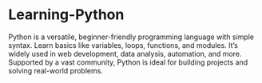 # Learning-Python
Python is a versatile, beginner-friendly programming language with simple syntax. Learn basics like variables, loops, functions, and modules. It’s widely used in web development, data analysis, automation, and more. Supported by a vast community, Python is ideal for building projects and solving real-world problems.
